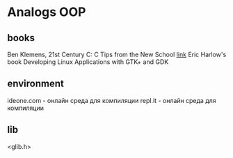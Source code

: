 # Analogs OOP

## books

Ben Klemens, 21st Century C: C Tips from the New School [link](https://www.amazon.com/21st-Century-Tips-New-School/dp/1449327141)
Eric Harlow's book Developing Linux Applications with GTK+ and GDK  

## environment

ideone.com - онлайн среда для компиляции
repl.it - онлайн среда для компиляции

## lib

<glib.h>
